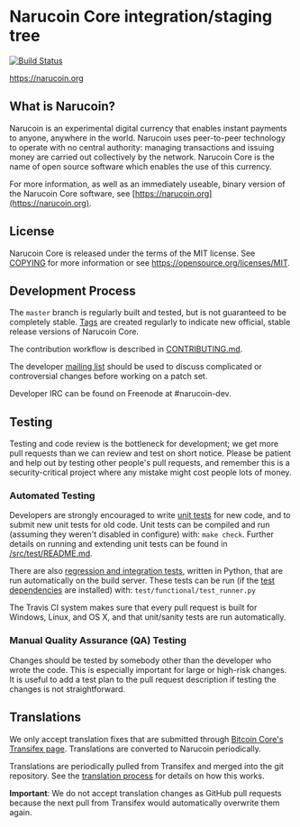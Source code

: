 Narucoin Core integration/staging tree
=====================================

[![Build Status](https://travis-ci.org/narucoin-project/narucoin.svg?branch=master)](https://travis-ci.org/narucoin-project/narucoin)

https://narucoin.org

What is Narucoin?
----------------

Narucoin is an experimental digital currency that enables instant payments to
anyone, anywhere in the world. Narucoin uses peer-to-peer technology to operate
with no central authority: managing transactions and issuing money are carried
out collectively by the network. Narucoin Core is the name of open source
software which enables the use of this currency.

For more information, as well as an immediately useable, binary version of
the Narucoin Core software, see [https://narucoin.org](https://narucoin.org).

License
-------

Narucoin Core is released under the terms of the MIT license. See [COPYING](COPYING) for more
information or see https://opensource.org/licenses/MIT.

Development Process
-------------------

The `master` branch is regularly built and tested, but is not guaranteed to be
completely stable. [Tags](https://github.com/narucoin-project/narucoin/tags) are created
regularly to indicate new official, stable release versions of Narucoin Core.

The contribution workflow is described in [CONTRIBUTING.md](CONTRIBUTING.md).

The developer [mailing list](https://groups.google.com/forum/#!forum/narucoin-dev)
should be used to discuss complicated or controversial changes before working
on a patch set.

Developer IRC can be found on Freenode at #narucoin-dev.

Testing
-------

Testing and code review is the bottleneck for development; we get more pull
requests than we can review and test on short notice. Please be patient and help out by testing
other people's pull requests, and remember this is a security-critical project where any mistake might cost people
lots of money.

### Automated Testing

Developers are strongly encouraged to write [unit tests](src/test/README.md) for new code, and to
submit new unit tests for old code. Unit tests can be compiled and run
(assuming they weren't disabled in configure) with: `make check`. Further details on running
and extending unit tests can be found in [/src/test/README.md](/src/test/README.md).

There are also [regression and integration tests](/test), written
in Python, that are run automatically on the build server.
These tests can be run (if the [test dependencies](/test) are installed) with: `test/functional/test_runner.py`

The Travis CI system makes sure that every pull request is built for Windows, Linux, and OS X, and that unit/sanity tests are run automatically.

### Manual Quality Assurance (QA) Testing

Changes should be tested by somebody other than the developer who wrote the
code. This is especially important for large or high-risk changes. It is useful
to add a test plan to the pull request description if testing the changes is
not straightforward.

Translations
------------

We only accept translation fixes that are submitted through [Bitcoin Core's Transifex page](https://www.transifex.com/projects/p/bitcoin/).
Translations are converted to Narucoin periodically.

Translations are periodically pulled from Transifex and merged into the git repository. See the
[translation process](doc/translation_process.md) for details on how this works.

**Important**: We do not accept translation changes as GitHub pull requests because the next
pull from Transifex would automatically overwrite them again.
